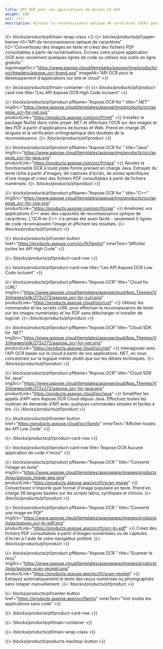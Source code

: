 ```yaml
---
title: API OCR pour vos applications de bureau et Web
weight: 100
url: /fr/
description: Ajoutez la reconnaissance optique de caractères (OCR) pour les images et les fichiers PDF à vos applications .NET, Java et C++ en moins de 10 lignes de code.
---
```


{{< blocks/products/pf/main-wrap-class >}}
{{< blocks/products/pf/upper-banner h1="API de reconnaissance optique de caractères" h2="Convertissez des images en texte et créez des fichiers PDF consultables à partir de numérisations. Écrivez votre propre application OCR avec seulement quelques lignes de code ou utilisez nos outils en ligne gratuits." logoImageSrc="https://www.aspose.cloud/templates/aspose/img/products/ocr/headers/aspose_ocr-brand.svg" imageAlt="API OCR pour le développement d&#39;applications sur site et cloud" >}}

{{< blocks/products/pf/main-container >}}
{{< blocks/products/pf/product-card-row title="Les API Aspose.OCR High Code incluent" >}}

{{< blocks/products/pf/product pfName="Aspose.OCR for " title=".NET" imgSrc="https://www.aspose.cloud/templates/aspose/img/products/ocr/aspose_ocr-for-net.svg" productLink="https://products.aspose.com/ocr/fr/net" >}}
Installez le package NuGet dans votre projet .NET et effectuez l&#39;OCR sur des images et des PDF à partir d&#39;applications de bureau et Web. Prend en charge 26 langues et la vérification orthographique des résultats de la reconnaissance.
{{< /blocks/products/pf/product >}}

{{< blocks/products/pf/product pfName="Aspose.OCR for " title="Java" imgSrc="https://www.aspose.cloud/templates/aspose/img/products/ocr/aspose_ocr-for-java.svg" productLink="https://products.aspose.com/ocr/fr/java" >}}
Ajoutez la fonctionnalité OCR à toute plate-forme prenant en charge Java. Extrayez du texte riche à partir d&#39;images, de captures d&#39;écran, de zones spécifiques d&#39;une image et créez des fichiers PDF consultables à partir de fichiers numérisés.
{{< /blocks/products/pf/product >}}

{{< blocks/products/pf/product pfName="Aspose.OCR for " title="C++" imgSrc="https://www.aspose.cloud/templates/aspose/img/products/ocr/aspose_ocr-for-cpp.svg" productLink="https://products.aspose.com/ocr/fr/cpp" >}}
Améliorez vos applications C++ avec des capacités de reconnaissance optique de caractères. L&#39;OCR en C++ n&#39;a jamais été aussi facile - seulement 5 lignes de code reconnaissent l&#39;image et affichent les résultats.
{{< /blocks/products/pf/product >}}

{{< blocks/products/pf/center-button href="https://products.aspose.com/ocr/fr/family/" innerText="Afficher toutes les API High Code" >}}

{{< /blocks/products/pf/product-card-row >}}

{{< blocks/products/pf/product-card-row title="Les API Aspose.OCR Low Code incluent" >}}

{{< blocks/products/pf/product pfName="Aspose.OCR" title="Cloud for cURL" imgSrc="https://www.aspose.cloud/templates/asposecloud/App_Themes/V3/images/sdk/272x272/aspose_ocr-for-curl.png" productLink="https://products.aspose.cloud/ocr/curl" >}}
Utilisez les commandes et les scripts cURL pour effectuer la reconnaissance de texte sur les images numérisées et les PDF sans télécharger ni installer de logiciel.
{{< /blocks/products/pf/product >}}

{{< blocks/products/pf/product pfName="Aspose.OCR" title="Cloud SDK for .NET" imgSrc="https://www.aspose.cloud/templates/asposecloud/App_Themes/V3/images/sdk/272x272/aspose_ocr-for-net.png" productLink="https://products.aspose.cloud/ocr/net" >}}
Interagissez avec l&#39;API OCR basée sur le cloud à partir de vos applications .NET, en vous concentrant sur la logique métier plutôt que sur les détails techniques.
{{< /blocks/products/pf/product >}}

{{< blocks/products/pf/product pfName="Aspose.OCR" title="Cloud SDK for Java" imgSrc="https://www.aspose.cloud/templates/asposecloud/App_Themes/V3/images/sdk/272x272/aspose_ocr-for-java.png" productLink="https://products.aspose.cloud/ocr/java" >}}
Simplifiez les appels d&#39;API vers Aspose.OCR Cloud depuis Java. Effectuez toutes les routines de demande d&#39;API avec quelques commandes simples et faciles à lire.
{{< /blocks/products/pf/product >}}

{{< blocks/products/pf/center-button href="https://products.aspose.cloud/ocr/family" innerText="Afficher toutes les API Low Code" >}}

{{< /blocks/products/pf/product-card-row >}}

{{< blocks/products/pf/product-card-row title="Aspose.OCR Aucune application de code n&#39;inclut" >}}

{{< blocks/products/pf/product pfName="Aspose.OCR " title="Convertir l&#39;image en texte" imgSrc="https://www.aspose.cloud/templates/asposeapp/images/products/logo/aspose_image-app.png" productLink="https://products.aspose.app/ocr/fr/scan-image" >}}
Convertissez n&#39;importe quel format d&#39;image populaire en texte. Prend en charge 26 langues basées sur les scripts latins, cyrilliques et chinois.
{{< /blocks/products/pf/product >}}

{{< blocks/products/pf/product pfName="Aspose.OCR " title="Convertir une image en PDF" imgSrc="https://www.aspose.cloud/templates/asposeapp/images/products/logo/aspose_ocr-to-pdf.png" productLink="https://products.aspose.app/ocr/fr/ocr-to-pdf" >}}
Créez des fichiers PDF consultables à partir d&#39;images numérisées ou de captures d&#39;écran à l&#39;aide de votre navigateur préféré.
{{< /blocks/products/pf/product >}}

{{< blocks/products/pf/product pfName="Aspose.OCR " title="Scanner le reçu" imgSrc="https://www.aspose.cloud/templates/asposeapp/images/products/logo/aspose-scan-receipt.png" productLink="https://products.aspose.app/ocr/fr/scan-receipt" >}}
Extrayez automatiquement le texte des reçus numérisés ou photographiés sans retaper manuellement.
{{< /blocks/products/pf/product >}}

{{< blocks/products/pf/center-button href="https://products.aspose.app/ocr/family" innerText="Voir toutes les applications sans code" >}}

{{< /blocks/products/pf/product-card-row >}}

{{< /blocks/products/pf/main-container >}}

{{< /blocks/products/pf/main-wrap-class >}}

{{< blocks/products/products-backtop-button >}}